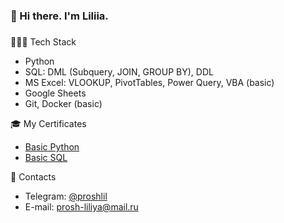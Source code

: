 ### 👋 Hi there. I'm Liliia.
###
 👩🏻‍💻 Tech Stack
- Python
- SQL: DML (Subquery, JOIN, GROUP BY), DDL
- MS Excel: VLOOKUP, PivotTables, Power Query, VBA (basic)
- Google Sheets
- Git, Docker (basic)

🎓  My Certificates
- [Basic Python](https://stepik.org/cert/1498730)
- [Basic SQL](https://stepik.org/cert/1431666)

💬 Contacts
- Telegram: [@proshlil](https://t.me/proshlil)
- E-mail: [prosh-liliya@mail.ru](mailto:prosh-liliya@mail.ru)

